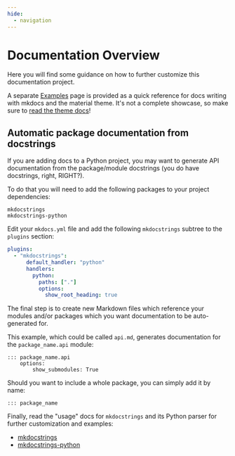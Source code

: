 ```yaml
---
hide:
  - navigation
---
```


# Documentation Overview

Here you will find some guidance on how to further customize this documentation project.

A separate [Examples](examples.md) page is provided as a quick reference for docs writing with mkdocs and the material theme. It's not a complete showcase, so make sure to [read the theme docs](https://squidfunk.github.io/mkdocs-material/reference/)!

## Automatic package documentation from docstrings

If you are adding docs to a Python project, you may want to generate API documentation from the package/module docstrings (you do have docstrings, right, RIGHT?).

To do that you will need to add the following packages to your project dependencies:

```no-highlight
mkdocstrings
mkdocstrings-python
```

Edit your `mkdocs.yml` file and add the following `mkdocstrings` subtree to the `plugins` section:

```yaml
plugins:
  - "mkdocstrings":
      default_handler: "python"
      handlers:
        python:
          paths: ["."]
          options:
            show_root_heading: true
```

The final step is to create new Markdown files which reference your modules and/or packages which you want documentation to be auto-generated for.

This example, which could be called `api.md`, generates documentation for the `package_name.api` module:

```no-highlight
::: package_name.api
    options:
        show_submodules: True
```

Should you want to include a whole package, you can simply add it by name:

```no-highlight
::: package_name
```

Finally, read the "usage" docs for `mkdocstrings` and its Python parser for further customization and examples:

- [mkdocstrings](https://mkdocstrings.github.io/usage/)
- [mkdocstrings-python](https://mkdocstrings.github.io/python/usage/)

